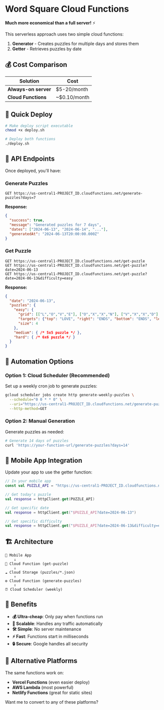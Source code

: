 # Word Square Cloud Functions

**Much more economical than a full server!** ⚡️

This serverless approach uses two simple cloud functions:
1. **Generator** - Creates puzzles for multiple days and stores them
2. **Getter** - Retrieves puzzles by date

## 💰 Cost Comparison

| Solution | Cost |
|----------|------|
| **Always-on server** | $5-20/month |
| **Cloud Functions** | ~$0.10/month |

## 🚀 Quick Deploy

```bash
# Make deploy script executable
chmod +x deploy.sh

# Deploy both functions
./deploy.sh
```

## 📡 API Endpoints

Once deployed, you'll have:

### Generate Puzzles
```
GET https://us-central1-PROJECT_ID.cloudfunctions.net/generate-puzzles?days=7
```

**Response:**
```json
{
  "success": true,
  "message": "Generated puzzles for 7 days",
  "dates": ["2024-06-13", "2024-06-14", "..."],
  "generatedAt": "2024-06-13T20:00:00.000Z"
}
```

### Get Puzzle
```
GET https://us-central1-PROJECT_ID.cloudfunctions.net/get-puzzle
GET https://us-central1-PROJECT_ID.cloudfunctions.net/get-puzzle?date=2024-06-13
GET https://us-central1-PROJECT_ID.cloudfunctions.net/get-puzzle?date=2024-06-13&difficulty=easy
```

**Response:**
```json
{
  "date": "2024-06-13",
  "puzzles": {
    "easy": {
      "grid": [["L","O","V","E"], ["O","X","X","N"], ["V","X","X","D"], ["E","N","D","S"]],
      "targets": {"top": "LOVE", "right": "ENDS", "bottom": "ENDS", "left": "LOVE"},
      "size": 4
    },
    "medium": { /* 5x5 puzzle */ },
    "hard": { /* 6x6 puzzle */ }
  }
}
```

## 🔄 Automation Options

### Option 1: Cloud Scheduler (Recommended)
Set up a weekly cron job to generate puzzles:

```bash
gcloud scheduler jobs create http generate-weekly-puzzles \
  --schedule="0 0 * * 0" \
  --uri="https://us-central1-PROJECT_ID.cloudfunctions.net/generate-puzzles?days=7" \
  --http-method=GET
```

### Option 2: Manual Generation
Generate puzzles as needed:

```bash
# Generate 14 days of puzzles
curl 'https://your-function-url/generate-puzzles?days=14'
```

## 📱 Mobile App Integration

Update your app to use the getter function:

```kotlin
// In your mobile app
const val PUZZLE_API = "https://us-central1-PROJECT_ID.cloudfunctions.net/get-puzzle"

// Get today's puzzle
val response = httpClient.get(PUZZLE_API)

// Get specific date
val response = httpClient.get("$PUZZLE_API?date=2024-06-13")

// Get specific difficulty
val response = httpClient.get("$PUZZLE_API?date=2024-06-13&difficulty=easy")
```

## 🏗️ Architecture

```
📱 Mobile App
    ↓
🔗 Cloud Function (get-puzzle)
    ↓
☁️ Cloud Storage (puzzles/*.json)
    ↑
⚙️ Cloud Function (generate-puzzles)
    ↑
⏰ Cloud Scheduler (weekly)
```

## 🎯 Benefits

- **💰 Ultra-cheap**: Only pay when functions run
- **🔄 Scalable**: Handles any traffic automatically  
- **🛠️ Simple**: No server maintenance
- **⚡️ Fast**: Functions start in milliseconds
- **🔒 Secure**: Google handles all security

## 🚀 Alternative Platforms

The same functions work on:
- **Vercel Functions** (even easier deploy)
- **AWS Lambda** (most powerful)
- **Netlify Functions** (great for static sites)

Want me to convert to any of these platforms? 